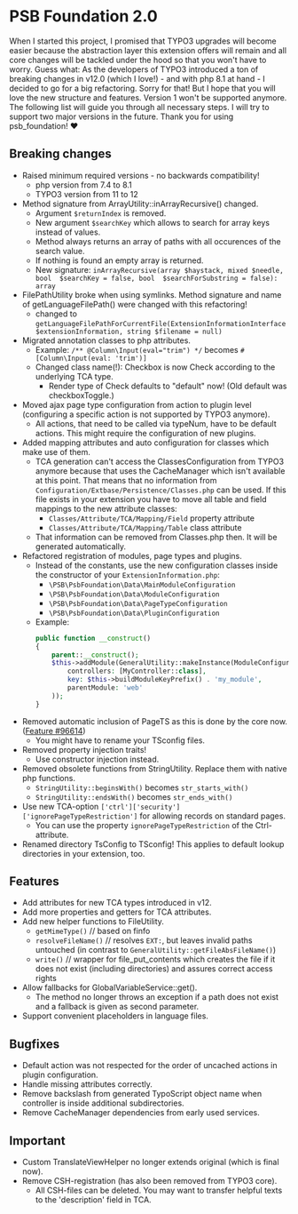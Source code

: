 PSB Foundation 2.0
==================

When I started this project, I promised that TYPO3 upgrades will become easier because the abstraction layer this
extension offers will remain and all core changes will be tackled under the hood so that you won't have to worry.
Guess what: As the developers of TYPO3 introduced a ton of breaking changes in v12.0 (which I love!) - and with php 8.1
at hand - I decided to go for a big refactoring. Sorry for that! But I hope that you will love the new structure and
features. Version 1 won't be supported anymore. The following list will guide you through all necessary steps.
I will try to support two major versions in the future.
Thank you for using psb_foundation! ❤

Breaking changes
----------------

- Raised minimum required versions - no backwards compatibility!
  - php version from 7.4 to 8.1
  - TYPO3 version from 11 to 12
- Method signature from ArrayUtility::inArrayRecursive() changed.
  - Argument `$returnIndex` is removed.
  - New argument `$searchKey` which allows to search for array keys instead of values.
  - Method always returns an array of paths with all occurences of the search value.
  - If nothing is found an empty array is returned.
  - New signature: `inArrayRecursive(array $haystack, mixed $needle, bool  $searchKey = false, bool  $searchForSubstring = false): array`
- FilePathUtility broke when using symlinks. Method signature and name of getLanguageFilePath() were changed with this
  refactoring!
  - changed to `getLanguageFilePathForCurrentFile(ExtensionInformationInterface $extensionInformation, string $filename = null)`
- Migrated annotation classes to php attributes.
  - Example: `/** @Column\Input(eval="trim") */` becomes `#[Column\Input(eval: 'trim')]`
  - Changed class name(!): Checkbox is now Check according to the underlying TCA type.
    - Render type of Check defaults to "default" now! (Old default was checkboxToggle.)
- Moved ajax page type configuration from action to plugin level (configuring a specific action is not supported by TYPO3
  anymore).
  - All actions, that need to be called via typeNum, have to be default actions. This might require the configuration of new plugins.
- Added mapping attributes and auto configuration for classes which make use of them.
  - TCA generation can't access the ClassesConfiguration from TYPO3 anymore because that uses the CacheManager which isn't available at this point.
    That means that no information from `Configuration/Extbase/Persistence/Classes.php` can be used.
    If this file exists in your extension you have to move all table and field mappings to the new attribute classes:
    - `Classes/Attribute/TCA/Mapping/Field` property attribute
    - `Classes/Attribute/TCA/Mapping/Table` class attribute
  - That information can be removed from Classes.php then.
    It will be generated automatically.
- Refactored registration of modules, page types and plugins.
  - Instead of the constants, use the new configuration classes inside the constructor of your `ExtensionInformation.php`:
    - `\PSB\PsbFoundation\Data\MainModuleConfiguration`
    - `\PSB\PsbFoundation\Data\ModuleConfiguration`
    - `\PSB\PsbFoundation\Data\PageTypeConfiguration`
    - `\PSB\PsbFoundation\Data\PluginConfiguration`
  - Example:
    ```php
    public function __construct()
    {
        parent::__construct();
        $this->addModule(GeneralUtility::makeInstance(ModuleConfiguration::class,
            controllers: [MyController::class],
            key: $this->buildModuleKeyPrefix() . 'my_module',
            parentModule: 'web'
        ));
    }
    ```
- Removed automatic inclusion of PageTS as this is done by the core now. ([Feature #96614](https://docs.typo3.org/c/typo3/cms-core/main/en-us/Changelog/12.0/Feature-96614-AutomaticInclusionOfPageTsConfigOfExtensions.html))
  - You might have to rename your TSconfig files.
- Removed property injection traits!
  - Use constructor injection instead.
- Removed obsolete functions from StringUtility. Replace them with native php functions.
  - `StringUtility::beginsWith()` becomes `str_starts_with()`
  - `StringUtility::endsWith()` becomes `str_ends_with()`
- Use new TCA-option `['ctrl']['security']['ignorePageTypeRestriction']` for allowing records on standard pages.
  - You can use the property `ignorePageTypeRestriction` of the Ctrl-attribute.
- Renamed directory TsConfig to TSconfig! This applies to default lookup directories in your extension, too.

Features
--------

- Add attributes for new TCA types introduced in v12.
- Add more properties and getters for TCA attributes.
- Add new helper functions to FileUtility.
  - `getMimeType()` // based on finfo
  - `resolveFileName()` // resolves `EXT:`, but leaves invalid paths untouched (in contrast to `GeneralUtility::getFileAbsFileName()`)
  - `write()` // wrapper for file_put_contents which creates the file if it does not exist (including directories) and assures correct access rights
- Allow fallbacks for GlobalVariableService::get().
  - The method no longer throws an exception if a path does not exist and a fallback is given as second parameter.
- Support convenient placeholders in language files.

Bugfixes
--------

- Default action was not respected for the order of uncached actions in plugin configuration.
- Handle missing attributes correctly.
- Remove backslash from generated TypoScript object name when controller is inside additional subdirectories.
- Remove CacheManager dependencies from early used services.

Important
---------
- Custom TranslateViewHelper no longer extends original (which is final now).
- Remove CSH-registration (has also been removed from TYPO3 core).
  - All CSH-files can be deleted. You may want to transfer helpful texts to the 'description' field in TCA.
